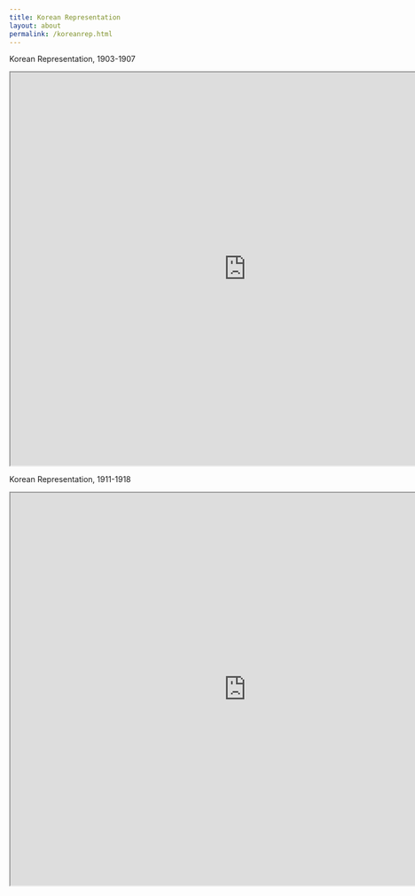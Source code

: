 ```yaml
---
title: Korean Representation
layout: about
permalink: /koreanrep.html
---
```


Korean Representation, 1903-1907

<iframe style='width: 850px; height: 710px;' src='https://voyant-tools.org/tool/Bubbles/?stopList=keywords-63ba4bf17290fb63091dc4f3d7abbe57&speed=20&corpus=1a2fb2a7e0ba185f00106f75aba40b74'></iframe>

Korean Representation, 1911-1918

<iframe style='width: 850px; height: 709px;' src='https://voyant-tools.org/tool/Bubbles/?stopList=keywords-48b10f91ef790ab0bd60646d37cafaf9&speed=20&corpus=452c31996dd284dd7fbb9adea0a71f79'></iframe>
